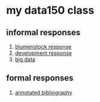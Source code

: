 # my data150 class  

## informal responses  

1. [blumenstock response](https://breej27.github.io/data150-bree/response1.html)
2. [development response](https://github.com/breej27/data150-bree/blob/main/response2.md)
3. [big data](https://breej27.github.io/data150-bree/response1.html)

## formal responses
1. [annotated bibliography](https://breej27.github.io/data150-bree/Annotated_Bib.html)

